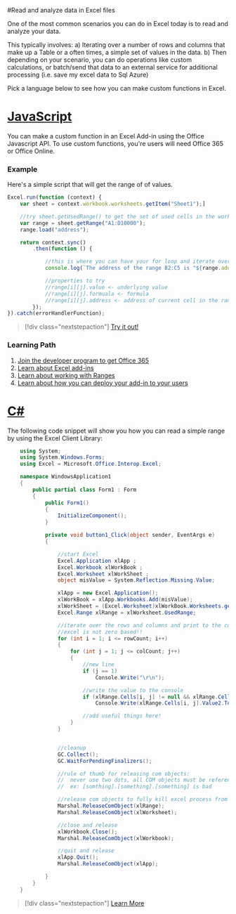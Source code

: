 #Read and analyze data in Excel files

One of the most common scenarios you can do in Excel today is to read and analyze your data. 

This typically involves:
a) Iterating over a number of rows and columns that make up a  Table or a often times, a simple set of values in the data.
b) Then depending on your scenario, you can do operations like custom calculations, or batch/send that data to an external service for additional processing (i.e. save my excel data to Sql Azure)


Pick a language below to see how you can make custom functions in Excel.

# [JavaScript](#tab/js)

You can make a custom function in an Excel Add-in using the Office Javascript API.  To use custom functions, you're users will need Office 365 or Office Online.

### Example 
Here's a simple script that will get the range of of values.

```js
Excel.run(function (context) {
    var sheet = context.workbook.worksheets.getItem("Sheet1");]

    //try sheet.getUsedRange() to get the set of used cells in the worksheet in Excel
    var range = sheet.getRange("A1:D10000");
    range.load("address");

    return context.sync()
        .then(function () {

            //this is where you can have your for loop and iterate over the range[i][j]
            console.log(`The address of the range B2:C5 is "${range.address}"`);

            //properties to try
            //range[i][j].value <- underlying value
            //range[i][j].formuala <- formula
            //range[i][j].address <- address of current cell in the range
        });
}).catch(errorHandlerFunction);
```

> [!div class="nextstepaction"]
> [Try it out!](http://dev.office.com)



### Learning Path

1. [Join the developer program to get Office 365](https://aka.ms/o365devprogram)
2. [Learn about Excel add-ins](https://docs.microsoft.com/en-us/office/dev/add-ins/excel/custom-functions-overview)
3. [Learn about working with Ranges](https://docs.microsoft.com/en-us/office/dev/add-ins/excel/excel-add-ins-ranges)
5. [Learn about how you can deploy your add-in to your users](https://docs.microsoft.com/en-us/office/dev/add-ins/publish/publish)


# [C#](#tab/c#)


The following code snippet will show you how you can read a simple range by using the Excel Client Library:

```csharp
    using System;
    using System.Windows.Forms;
    using Excel = Microsoft.Office.Interop.Excel; 

    namespace WindowsApplication1
    {
        public partial class Form1 : Form
        {
            public Form1()
            {
                InitializeComponent();
            }

            private void button1_Click(object sender, EventArgs e)
            {

                //start Excel
                Excel.Application xlApp ;
                Excel.Workbook xlWorkBook ;
                Excel.Worksheet xlWorkSheet ;
                object misValue = System.Reflection.Missing.Value;

                xlApp = new Excel.Application();
                xlWorkBook = xlApp.Workbooks.Add(misValue);
                xlWorkSheet = (Excel.Worksheet)xlWorkBook.Worksheets.get_Item(1);
                Excel.Range xlRange = xlWorksheet.UsedRange;

                //iterate over the rows and columns and print to the console as it appears in the file
                //excel is not zero based!!
                for (int i = 1; i <= rowCount; i++)
                {
                    for (int j = 1; j <= colCount; j++)
                    {
                        //new line
                        if (j == 1)
                            Console.Write("\r\n");

                        //write the value to the console
                        if (xlRange.Cells[i, j] != null && xlRange.Cells[i, j].Value2 != null)
                            Console.Write(xlRange.Cells[i, j].Value2.ToString() + "\t");

                        //add useful things here!   
                    }
                }


                //cleanup
                GC.Collect();
                GC.WaitForPendingFinalizers();

                //rule of thumb for releasing com objects:
                //  never use two dots, all COM objects must be referenced and released individually
                //  ex: [somthing].[something].[something] is bad

                //release com objects to fully kill excel process from running in the background
                Marshal.ReleaseComObject(xlRange);
                Marshal.ReleaseComObject(xlWorksheet);

                //close and release
                xlWorkbook.Close();
                Marshal.ReleaseComObject(xlWorkbook);

                //quit and release
                xlApp.Quit();
                Marshal.ReleaseComObject(xlApp);

            }
        }
    }

```

> [!div class="nextstepaction"]
> [Learn More](http://dev.office.com)
